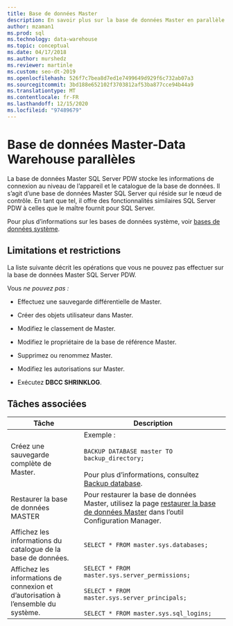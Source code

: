 ```yaml
---
title: Base de données Master
description: En savoir plus sur la base de données Master en parallèle Data Warehouse.
author: mzaman1
ms.prod: sql
ms.technology: data-warehouse
ms.topic: conceptual
ms.date: 04/17/2018
ms.author: murshedz
ms.reviewer: martinle
ms.custom: seo-dt-2019
ms.openlocfilehash: 526f7c7bea8d7ed1e7499649d929f6c732ab07a3
ms.sourcegitcommit: 3bd188e652102f3703812af53ba877cce94b44a9
ms.translationtype: MT
ms.contentlocale: fr-FR
ms.lasthandoff: 12/15/2020
ms.locfileid: "97489679"
---
```

# <a name="master-database---parallel-data-warehouse"></a>Base de données Master-Data Warehouse parallèles
La base de données Master SQL Server PDW stocke les informations de connexion au niveau de l’appareil et le catalogue de la base de données. Il s’agit d’une base de données Master SQL Server qui réside sur le nœud de contrôle. En tant que tel, il offre des fonctionnalités similaires SQL Server PDW à celles que le maître fournit pour SQL Server.  
  
Pour plus d’informations sur les bases de données système, voir [bases de données système](system-databases.md).  
  
## <a name="limitations-and-restrictions"></a>Limitations et restrictions  
La liste suivante décrit les opérations que vous ne pouvez pas effectuer sur la base de données Master SQL Server PDW.  
  
Vous *ne pouvez pas :*  
  
-   Effectuez une sauvegarde différentielle de Master.  
  
-   Créer des objets utilisateur dans Master.  
  
-   Modifiez le classement de Master.  
  
-   Modifiez le propriétaire de la base de référence Master.  
  
-   Supprimez ou renommez Master.  
  
-   Modifiez les autorisations sur Master.  
  
-   Exécutez **DBCC SHRINKLOG**.  
  
## <a name="related-tasks"></a>Tâches associées  
  
|Tâche|Description|  
|--------|---------------|  
|Créez une sauvegarde complète de Master.|Exemple :<br /><br />`BACKUP DATABASE master TO backup_directory;`<br /><br />Pour plus d’informations, consultez [Backup database](../t-sql/statements/backup-transact-sql.md?view=aps-pdw-2016&preserve-view=true).|  
|Restaurer la base de données MASTER|Pour restaurer la base de données Master, utilisez la page [restaurer la base de données Master](restore-the-master-database.md) dans l’outil Configuration Manager.|  
|Affichez les informations du catalogue de la base de données.|`SELECT * FROM master.sys.databases;`|  
|Affichez les informations de connexion et d’autorisation à l’ensemble du système.|`SELECT * FROM master.sys.server_permissions;`<br /><br />`SELECT * FROM master.sys.server_principals;`<br /><br />`SELECT * FROM master.sys.sql_logins;`|  
  
<!-- MISSING LINKS 
## See Also  
[Common Metadata Query Examples &#40;SQL Server PDW&#41;](../sqlpdw/common-metadata-query-examples-sql-server-pdw.md)  
-->
